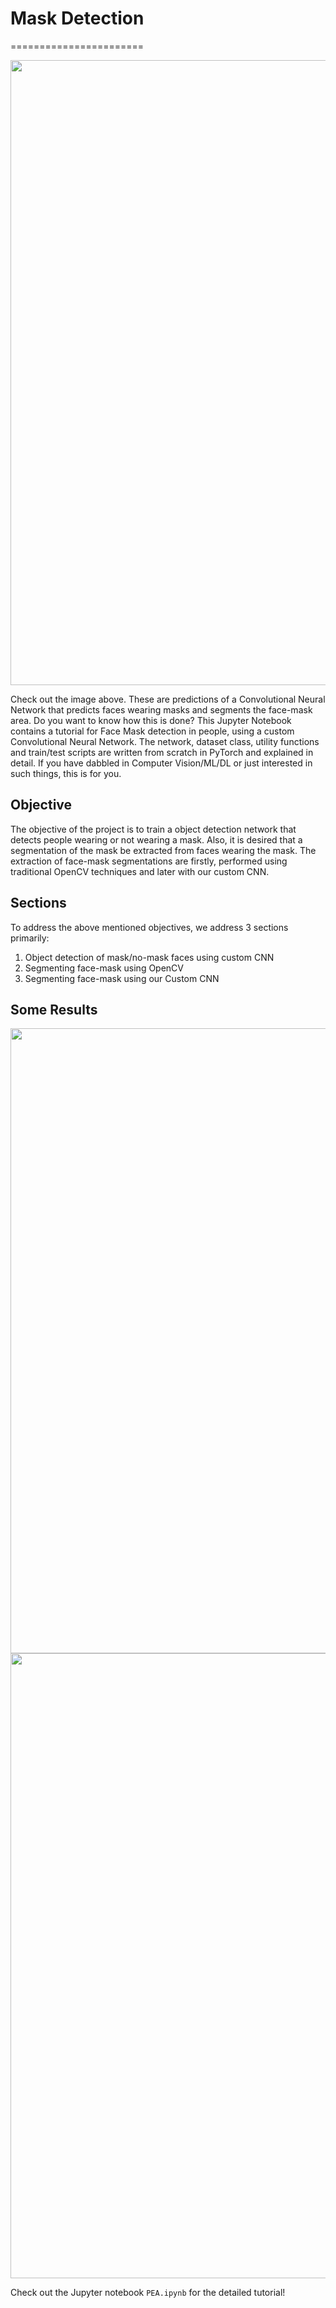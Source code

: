 # Mask Detection
=======================

<center>
  <img src=https://drive.google.com/uc?export=view&id=19TcTNVctD3HHk4mph-pm55TQk867GIIg width="1000"/>
</center>


Check out the image above. These are predictions of a Convolutional Neural Network that predicts faces wearing masks 
and segments the face-mask area. Do you want to know how this is done? This Jupyter Notebook contains a tutorial for 
Face Mask detection in people, using a custom Convolutional Neural Network. The network, dataset class, utility functions 
and train/test scripts are written from scratch in PyTorch and explained in detail. If you have dabbled in Computer Vision/ML/DL 
or just interested in such things, this is for you. 

## Objective
The objective of the project is to train a object detection network that detects people wearing or not wearing a mask. 
Also, it is desired that a segmentation of the mask be extracted from faces wearing the mask. The extraction of face-mask 
segmentations are firstly, performed using traditional OpenCV techniques and later with our custom CNN. 

## Sections

To address the above mentioned objectives, we address 3 sections primarily:

1.   Object detection of mask/no-mask faces using custom CNN
2.   Segmenting face-mask using OpenCV
3.   Segmenting face-mask using our Custom CNN

## Some Results
<center>
  <img src=https://drive.google.com/uc?export=view&id=19lxGkqFcUEIQVDAJtJc3R9VXpUdlbVpv width="1000"/>
</center>
<center>
  <img src=https://drive.google.com/uc?export=view&id=19mDcSjnAcIH-Nsns7vxufAgND35lbrz0 width="1000"/>
</center>

Check out the Jupyter notebook `PEA.ipynb` for the detailed tutorial!
